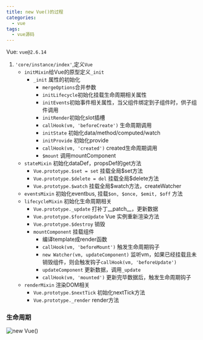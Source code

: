 ```yaml
---
title: new Vue()的过程
categories: 
  - vue
tags:
  - vue源码
---
```

Vue: `vue@2.6.14`

1. `'core/instance/index'`,定义`Vue`
   * `initMixin`给Vue的原型定义`_init`
     * `_init` 属性的初始化
       * `mergeOptions`合并参数
       * `initLifecycle`初始化挂载生命周期相关属性
       * `initEvents`初始事件相关属性，当父组件绑定到子组件时，供子组件调用
       * `initRender`初始化slot插槽
       * `callHook(vm, 'beforeCreate')` 生命周期调用
       * `initState` 初始化data/method/computed/watch
       * `initProvide` 初始化provide
       * `callHook(vm, 'created')` created生命周期调用
       * `$mount` 调用mountComponent
       <!-- more -->
   * `stateMixin` 初始化dataDef，propsDef的get方法
     * `Vue.prototype.$set = set` 挂载全局$set方法
     * `Vue.prototype.$delete = del` 挂载全局$delete方法
     * `Vue.prototype.$watch` 挂载全局$watch方法，createWatcher
   * `eventsMixin` 初始化eventbus, 挂载`$on, $once, $emit, $off` 方法
   * `lifecycleMixin` 初始化生命周期相关
     * `Vue.prototype._update` 打补丁\_\_patch\_\_，更新数据
     * `Vue.prototype.$forceUpdate` Vue 实例重新渲染方法
     * `Vue.prototype.$destroy` 销毁
     * `mountComponent` 挂载组件
       * 编译template成render函数
       * `callHook(vm, 'beforeMount')` 触发生命周期钩子
       * `new Watcher(vm, updateComponent)` 监听vm，如果已经挂载且未销毁组件，则会触发钩子`callHook(vm, 'beforeUpdate')`
       * `updateComponent` 更新数据，调用`_update`
       * `callHook(vm, 'mounted')` 更新完毕数据后，触发生命周期钩子
   * `renderMixin` 渲染DOM相关
     * `Vue.prototype.$nextTick` 初始化nextTick方法
     * `Vue.prototype._render` render方法



### 生命周期

![new Vue()](https://cdn.jsdelivr.net/gh/BestJarvan/pic-imgs/imgs/202203081423948.png)

